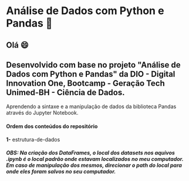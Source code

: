 # Análise de Dados com Python e Pandas 🐍
## Olá 😄
## Desenvolvido com base no projeto "Análise de Dados com Python e Pandas" da DIO - Digital Innovation One, Bootcamp - Geração Tech Unimed-BH - Ciência de Dados.

Aprendendo a sintaxe e a manipulação de dados da biblioteca Pandas através do Jupyter Notebook.

#### Ordem dos conteúdos do repositório

**1-** estrutura-de-dados

##### OBS: Na criação dos DataFrames, o local dos datasets nos aquivos .ipynb é o local padrão onde estavam localizados no meu computador. Em caso de manipulação dos mesmos, direcionar o path do local para onde eles foram salvos no seu computador.
